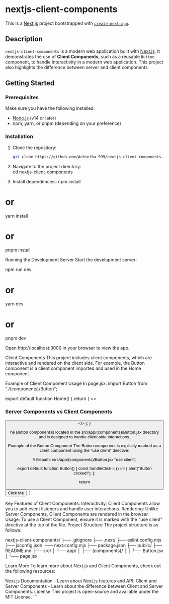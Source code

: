 # nextjs-client-components

This is a [Next.js](https://nextjs.org) project bootstrapped with [`create-next-app`](https://nextjs.org/docs/app/api-reference/cli/create-next-app).

## Description

`nextjs-client-components` is a modern web application built with [Next.js](https://nextjs.org). It demonstrates the use of **Client Components**, such as a reusable `Button` component, to handle interactivity in a modern web application. This project also highlights the difference between server and client components.

## Getting Started

### Prerequisites

Make sure you have the following installed:

- [Node.js](https://nodejs.org/) (v14 or later)
- npm, yarn, or pnpm (depending on your preference)

### Installation

1. Clone the repository:
   ```bash
   git clone https://github.com/Achintha-999/nextjs-client-components.git

2. Navigate to the project directory:    
   cd nextjs-client-components

3. Install dependencies:
   npm install
# or
yarn install
# or
pnpm install

Running the Development Server
Start the development server:

npm run dev
# or
yarn dev
# or
pnpm dev

Open http://localhost:3000 in your browser to view the app.

Client Components
This project includes client components, which are interactive and rendered on the client side. For example, the Button component is a client component imported and used in the Home component.

Example of Client Component Usage
In page.jsx:
import Button from "./(components)/Button";

export default function Home() {
  return (
    <>
      <h3>Server Components vs Client Components</h3>
      <Button />
    </>
  );
}

he Button component is located in the src/app/(components)/Button.jsx directory and is designed to handle client-side interactions.

Example of the Button Component
The Button component is explicitly marked as a client component using the "use client" directive:

// filepath: /src/app/(components)/Button.jsx
"use client";

export default function Button() {
  const handleClick = () => {
    alert("Button clicked!");
  };

  return <button onClick={handleClick}>Click Me</button>;
}

Key Features of Client Components:
Interactivity: Client Components allow you to add event listeners and handle user interactions.
Rendering: Unlike Server Components, Client Components are rendered in the browser.
Usage: To use a Client Component, ensure it is marked with the "use client" directive at the top of the file.
Project Structure
The project structure is as follows:

nextjs-client-components/
├── .gitignore
├── .next/
├── eslint.config.mjs
├── jsconfig.json
├── next.config.mjs
├── package.json
├── public/
├── README.md
├── src/
│   └── app/
│       ├── (components)/
│       │   └── Button.jsx
│       └── page.jsx

Learn More
To learn more about Next.js and Client Components, check out the following resources:

Next.js Documentation - Learn about Next.js features and API.
Client and Server Components - Learn about the difference between Client and Server Components.
License
This project is open-source and available under the MIT License. ```
